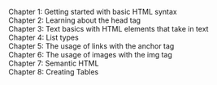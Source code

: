 Chapter 1: Getting started with basic HTML syntax
<br>
Chapter 2: Learning about the head tag
<br>
Chapter 3: Text basics with HTML elements that take in text
<br>
Chapter 4: List types
<br>
Chapter 5: The usage of links with the anchor tag
<br>
Chapter 6: The usage of images with the img tag
<br>
Chapter 7: Semantic HTML
<br>
Chapter 8: Creating Tables
